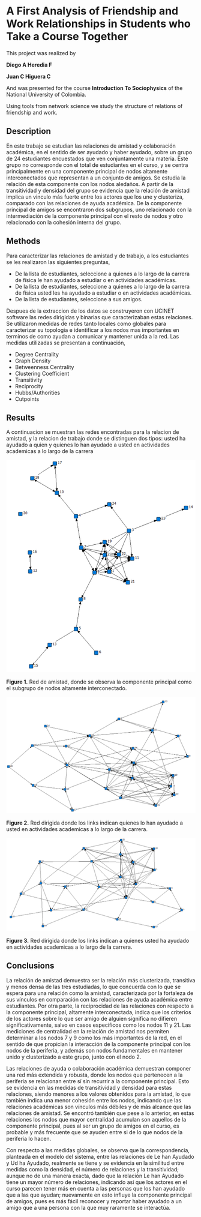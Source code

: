 # A First Analysis of Friendship and Work Relationships in Students who Take a Course Together

This project was realized by 

**Diego A Heredia F**

**Juan C Higuera C**

And was presented for the course **Introduction To Sociophysics** of the National University of Colombia.

Using tools from network science we study the structure of relations of friendship and work.

## Description 

En este trabajo se estudian las relaciones de amistad y colaboración académica, en el sentido de ser ayudado y haber ayudado, sobre un grupo de 24 estudiantes encuestados que ven conjuntamente una materia. Este grupo no corresponde con el total de estudiantes en el curso, y se centra principalmente en una componente principal de nodos altamente interconectados que representan a un conjunto de amigos. Se estudia la relación de esta componente con los nodos aledaños. A partir de la transitividad y densidad del grupo se evidencia que la relación de amistad implica un vinculo más fuerte entre los actores que los une y clusteriza, comparado con las relaciones de ayuda académica. De la componente principal de amigos se encontraron dos subgrupos, uno relacionado con la intermediación de la componente principal con el resto de nodos y otro relacionado con la cohesión interna del grupo. 

## Methods

Para caracterizar las relaciones de amistad y de trabajo, a los estudiantes se les realizaron las siguientes preguntas,

- De la lista de estudiantes, seleccione a quienes a lo largo de la carrera de física le han ayudado a estudiar o en actividades académicas.
- De la lista de estudiantes, seleccione a quienes a lo largo de la carrera de física usted les ha ayudado a estudiar o en actividades académicas. 
- De la lista de estudiantes, seleccione a sus amigos.

Despues de la extraccion de los datos se construyeron con UCINET software las redes dirigidas y binarias que caracterizaban estas relaciones. Se utilizaron medidas de redes tanto locales como globales para caracterizar su topologia e identificar a los nodos mas importantes en terminos de como ayudan a comunicar y mantener unida a la red. Las medidas utilizadas se presentan a continuación,

- Degree Centrality
- Graph Density
- Betweenness Centrality
- Clustering Coefficient
- Transitivity
- Reciprocity
- Hubbs/Authorities
- Cutpoints

## Results

A continuacion se muestran las redes encontradas para la relacion de amistad, y la relacion de trabajo donde se distinguen dos tipos: usted ha ayudado a quien y quienes lo han ayudado a usted en actividades academicas a lo largo de la carrera

![image](https://github.com/DiegoHerediaF/A-first-analysis-of-friendship-and-work-relationships-in-students-who-take-a-course-together/blob/16b61f32307bacd5285634acc33994d97f9eaba3/you_consider_them_friends.PNG)

**Figure 1.** Red de amistad, donde se observa la componente principal como el subgrupo de nodos altamente interconectado.

![image](https://github.com/DiegoHerediaF/A-first-analysis-of-friendship-and-work-relationships-in-students-who-take-a-course-together/blob/16b61f32307bacd5285634acc33994d97f9eaba3/they_helped_you.PNG)

**Figure 2.** Red dirigida donde los links indican quienes lo han ayudado a usted en actividades academicas a lo largo de la carrera.

![image](https://github.com/DiegoHerediaF/A-first-analysis-of-friendship-and-work-relationships-in-students-who-take-a-course-together/blob/16b61f32307bacd5285634acc33994d97f9eaba3/you_helped%20them.PNG)

**Figure 3.** Red dirigida donde los links indican a quienes usted ha ayudado en actividades academicas a lo largo de la carrera.

## Conclusions

La relación de amistad demuestra ser la relación más clusterizada, transitiva y menos densa de las tres estudiadas, lo que concuerda con lo que se espera para una relación como la amistad, caracterizada por la fortaleza de sus vínculos en comparación con las relaciones de ayuda académica entre estudiantes. Por otra parte, la reciprocidad de las relaciones con respecto a la componente principal, altamente interconectada, indica que los criterios de los actores sobre lo que ser amigo de alguien significa no difieren significativamente, salvo en casos específicos como los nodos 11 y 21. Las mediciones de centralidad en la relación de amistad nos permiten determinar a los nodos 7 y 9 como los más importantes de la red, en el sentido de que propician la interacción de la componente principal con los nodos de la periferia, y además son nodos fundamentales en mantener unido y clusterizado a este grupo, junto con el nodo 2.

Las relaciones de ayuda o colaboración académica demuestran componer una red más extendida y robusta, donde los nodos que pertenecen a la periferia se relacionan entre sí sin recurrir a la componente principal. Esto se evidencia en las medidas de transitividad y densidad para estas relaciones, siendo menores a los valores obtenidos para la amistad, lo que también indica una menor cohesión entre los nodos, indicando que las relaciones académicas son vínculos más débiles y de más alcance que las relaciones de amistad. Se encontró también que pese a lo anterior, en estas relaciones los nodos que mayor centralidad acumulan son aquellos de la componente principal, pues al ser un grupo de amigos en el curso, es probable y más frecuente que se ayuden entre si de lo que nodos de la periferia lo hacen.

Con respecto a las medidas globales, se observa que la correspondencia, planteada en el modelo del sistema, entre las relaciones de Le han Ayudado y Ud ha Ayudado, realmente se tiene y se evidencia en la similitud entre medidas como la densidad, el número de relaciones y la transitividad; aunque no de una manera exacta, dado que la relación Le han Ayudado tiene un mayor número de relaciones, indicando así que los actores en el curso parecen tener más en cuenta a las personas que los han ayudado que a las que ayudan; nuevamente en esto influye la componente principal de amigos, pues es más fácil reconocer y reportar haber ayudado a un amigo que a una persona con la que muy raramente se interactúa.
